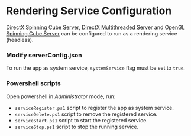 # Rendering Service Configuration

[DirectX Spinning Cube Server](./Servers/directx-spinning-cube-server.md), [DirectX Multithreaded Server](./Servers/directx-multithreaded-server.md) and [OpenGL Spinning Cube Server](./Servers/opengl-spinning-cube-server.md) can be configured to run as a rendering service (headless).

### Modify serverConfig.json

To run the app as system service, `systemService` flag must be set to `true`.

### Powershell scripts

Open powershell in *Administrator* mode, run:

* `serviceRegister.ps1` script to register the app as system service.
* `serviceDelete.ps1` script to remove the registered service.
* `serviceStart.ps1` script to start the registered service.
* `serviceStop.ps1` script to stop the running service.